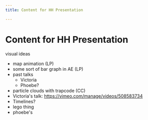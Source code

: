 ```yaml
---
title: Content for HH Presentation

---
```


# Content for HH Presentation

visual ideas
* map animation (LP)
* some sort of bar graph in AE (LP)
* past talks
    * Victoria
    * Phoebe?
* particle clouds with trapcode (CC)
* Victoria's talk: https://vimeo.com/manage/videos/508583734
* Timelines?
* lego thing
* phoebe's 